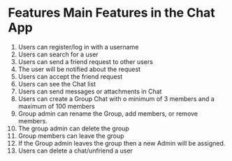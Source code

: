 # Features Main Features in the Chat App 

1. Users can register/log in with a username 
2. Users can search for a user 
3. Users can send a friend request to other users 
4. The user will be notified about the request 
5. Users can accept the friend request 
6. Users can see the Chat list 
7. Users can send messages or attachments in Chat
8. Users can create a Group Chat with o minimum of 3 members and a maximum of 100 members 
9. Group admin can rename the Group, add members, or remove members. 
10. The group admin can delete the group 
11. Group members can leave the group 
12. If the Group admin leaves the group then a new Admin will be assigned.
13. Users can delete a chat/unfriend a user 
